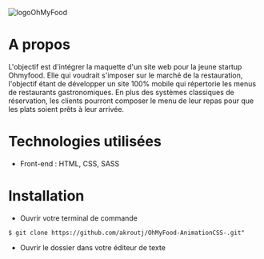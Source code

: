 ![logoOhMyFood](https://github.com/akroutj/OhMyFood-AnimationCSS-/blob/master/images/logo/ohmyfood.png)



# A propos

L'objectif est d'intégrer la maquette d'un site web pour la jeune startup Ohmyfood. Elle qui voudrait s'imposer sur le marché de la restauration, l'objectif étant de développer un site 100% mobile qui répertorie les menus de restaurants gastronomiques. En plus des systèmes classiques de réservation, les clients pourront composer le menu de leur repas pour que les plats soient prêts à leur arrivée.

# Technologies utilisées

* Front-end : HTML, CSS, SASS

# Installation

* Ouvrir votre terminal de commande

`$ git clone https://github.com/akroutj/OhMyFood-AnimationCSS-.git"`

* Ouvrir le dossier dans votre éditeur de texte

